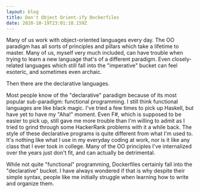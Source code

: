 ```yaml
---
layout: blog
title: Don't Object Orient-ify Dockerfiles
date: 2020-10-19T23:01:18.159Z
---
```

Many of us work with object-oriented languages every day. The OO paradigm has all sorts of principles and pillars which take a lifetime to master. Many of us, myself very much included, can have trouble when trying to learn a new language that's of a different paradigm. Even closely-related languages which still fall into the "imperative" bucket can feel esoteric, and sometimes even archaic.

Then there are the declarative languages.

Most people know of the "declarative" paradigm because of its most popular sub-paradigm: functional programming. I still think functional languages are like black magic. I've tried a few times to pick up Haskell, but have yet to have my "Aha!" moment. Even F#, which is supposed to be easier to pick up, still gave me more trouble than I'm willing to admit as I tried to grind through some HackerRank problems with it a while back. The style of these declarative programs is quite different from what I'm used to. It's nothing like what I use in my everyday coding at work, nor is it like any class that I ever took in college. Many of the OO principles I've internalized over the years just don't fit, and can actually be detrimental.

While not quite "functional" programming, Dockerfiles certainly fall into the "declarative" bucket. I have always wondered if that is why despite their simple syntax, people like me initially struggle when learning how to write and organize them.  